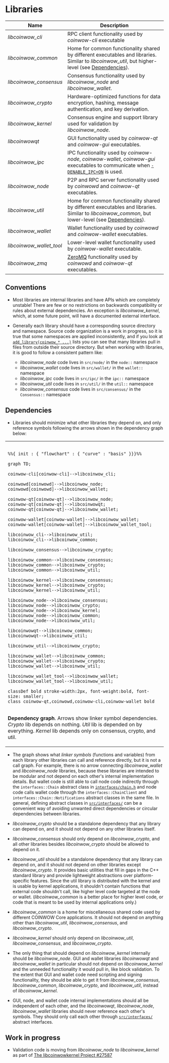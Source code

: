 # Libraries

| Name                     | Description |
|--------------------------|-------------|
| *libcoinwow_cli*         | RPC client functionality used by *coinwow-cli* executable |
| *libcoinwow_common*      | Home for common functionality shared by different executables and libraries. Similar to *libcoinwow_util*, but higher-level (see [Dependencies](#dependencies)). |
| *libcoinwow_consensus*   | Consensus functionality used by *libcoinwow_node* and *libcoinwow_wallet*. |
| *libcoinwow_crypto*      | Hardware-optimized functions for data encryption, hashing, message authentication, and key derivation. |
| *libcoinwow_kernel*      | Consensus engine and support library used for validation by *libcoinwow_node*. |
| *libcoinwowqt*           | GUI functionality used by *coinwow-qt* and *coinwow-gui* executables. |
| *libcoinwow_ipc*         | IPC functionality used by *coinwow-node*, *coinwow-wallet*, *coinwow-gui* executables to communicate when [`-DENABLE_IPC=ON`](multiprocess.md) is used. |
| *libcoinwow_node*        | P2P and RPC server functionality used by *coinwowd* and *coinwow-qt* executables. |
| *libcoinwow_util*        | Home for common functionality shared by different executables and libraries. Similar to *libcoinwow_common*, but lower-level (see [Dependencies](#dependencies)). |
| *libcoinwow_wallet*      | Wallet functionality used by *coinwowd* and *coinwow-wallet* executables. |
| *libcoinwow_wallet_tool* | Lower-level wallet functionality used by *coinwow-wallet* executable. |
| *libcoinwow_zmq*         | [ZeroMQ](../zmq.md) functionality used by *coinwowd* and *coinwow-qt* executables. |

## Conventions

- Most libraries are internal libraries and have APIs which are completely unstable! There are few or no restrictions on backwards compatibility or rules about external dependencies. An exception is *libcoinwow_kernel*, which, at some future point, will have a documented external interface.

- Generally each library should have a corresponding source directory and namespace. Source code organization is a work in progress, so it is true that some namespaces are applied inconsistently, and if you look at [`add_library(coinwow_* ...)`](../../src/CMakeLists.txt) lists you can see that many libraries pull in files from outside their source directory. But when working with libraries, it is good to follow a consistent pattern like:

  - *libcoinwow_node* code lives in `src/node/` in the `node::` namespace
  - *libcoinwow_wallet* code lives in `src/wallet/` in the `wallet::` namespace
  - *libcoinwow_ipc* code lives in `src/ipc/` in the `ipc::` namespace
  - *libcoinwow_util* code lives in `src/util/` in the `util::` namespace
  - *libcoinwow_consensus* code lives in `src/consensus/` in the `Consensus::` namespace

## Dependencies

- Libraries should minimize what other libraries they depend on, and only reference symbols following the arrows shown in the dependency graph below:

<table><tr><td>

```mermaid

%%{ init : { "flowchart" : { "curve" : "basis" }}}%%

graph TD;

coinwow-cli[coinwow-cli]-->libcoinwow_cli;

coinwowd[coinwowd]-->libcoinwow_node;
coinwowd[coinwowd]-->libcoinwow_wallet;

coinwow-qt[coinwow-qt]-->libcoinwow_node;
coinwow-qt[coinwow-qt]-->libcoinwowqt;
coinwow-qt[coinwow-qt]-->libcoinwow_wallet;

coinwow-wallet[coinwow-wallet]-->libcoinwow_wallet;
coinwow-wallet[coinwow-wallet]-->libcoinwow_wallet_tool;

libcoinwow_cli-->libcoinwow_util;
libcoinwow_cli-->libcoinwow_common;

libcoinwow_consensus-->libcoinwow_crypto;

libcoinwow_common-->libcoinwow_consensus;
libcoinwow_common-->libcoinwow_crypto;
libcoinwow_common-->libcoinwow_util;

libcoinwow_kernel-->libcoinwow_consensus;
libcoinwow_kernel-->libcoinwow_crypto;
libcoinwow_kernel-->libcoinwow_util;

libcoinwow_node-->libcoinwow_consensus;
libcoinwow_node-->libcoinwow_crypto;
libcoinwow_node-->libcoinwow_kernel;
libcoinwow_node-->libcoinwow_common;
libcoinwow_node-->libcoinwow_util;

libcoinwowqt-->libcoinwow_common;
libcoinwowqt-->libcoinwow_util;

libcoinwow_util-->libcoinwow_crypto;

libcoinwow_wallet-->libcoinwow_common;
libcoinwow_wallet-->libcoinwow_crypto;
libcoinwow_wallet-->libcoinwow_util;

libcoinwow_wallet_tool-->libcoinwow_wallet;
libcoinwow_wallet_tool-->libcoinwow_util;

classDef bold stroke-width:2px, font-weight:bold, font-size: smaller;
class coinwow-qt,coinwowd,coinwow-cli,coinwow-wallet bold
```
</td></tr><tr><td>

**Dependency graph**. Arrows show linker symbol dependencies. *Crypto* lib depends on nothing. *Util* lib is depended on by everything. *Kernel* lib depends only on consensus, crypto, and util.

</td></tr></table>

- The graph shows what _linker symbols_ (functions and variables) from each library other libraries can call and reference directly, but it is not a call graph. For example, there is no arrow connecting *libcoinwow_wallet* and *libcoinwow_node* libraries, because these libraries are intended to be modular and not depend on each other's internal implementation details. But wallet code is still able to call node code indirectly through the `interfaces::Chain` abstract class in [`interfaces/chain.h`](../../src/interfaces/chain.h) and node code calls wallet code through the `interfaces::ChainClient` and `interfaces::Chain::Notifications` abstract classes in the same file. In general, defining abstract classes in [`src/interfaces/`](../../src/interfaces/) can be a convenient way of avoiding unwanted direct dependencies or circular dependencies between libraries.

- *libcoinwow_crypto* should be a standalone dependency that any library can depend on, and it should not depend on any other libraries itself.

- *libcoinwow_consensus* should only depend on *libcoinwow_crypto*, and all other libraries besides *libcoinwow_crypto* should be allowed to depend on it.

- *libcoinwow_util* should be a standalone dependency that any library can depend on, and it should not depend on other libraries except *libcoinwow_crypto*. It provides basic utilities that fill in gaps in the C++ standard library and provide lightweight abstractions over platform-specific features. Since the util library is distributed with the kernel and is usable by kernel applications, it shouldn't contain functions that external code shouldn't call, like higher level code targeted at the node or wallet. (*libcoinwow_common* is a better place for higher level code, or code that is meant to be used by internal applications only.)

- *libcoinwow_common* is a home for miscellaneous shared code used by different COINWOW Core applications. It should not depend on anything other than *libcoinwow_util*, *libcoinwow_consensus*, and *libcoinwow_crypto*.

- *libcoinwow_kernel* should only depend on *libcoinwow_util*, *libcoinwow_consensus*, and *libcoinwow_crypto*.

- The only thing that should depend on *libcoinwow_kernel* internally should be *libcoinwow_node*. GUI and wallet libraries *libcoinwowqt* and *libcoinwow_wallet* in particular should not depend on *libcoinwow_kernel* and the unneeded functionality it would pull in, like block validation. To the extent that GUI and wallet code need scripting and signing functionality, they should be able to get it from *libcoinwow_consensus*, *libcoinwow_common*, *libcoinwow_crypto*, and *libcoinwow_util*, instead of *libcoinwow_kernel*.

- GUI, node, and wallet code internal implementations should all be independent of each other, and the *libcoinwowqt*, *libcoinwow_node*, *libcoinwow_wallet* libraries should never reference each other's symbols. They should only call each other through [`src/interfaces/`](../../src/interfaces/) abstract interfaces.

## Work in progress

- Validation code is moving from *libcoinwow_node* to *libcoinwow_kernel* as part of [The libcoinwowkernel Project #27587](https://github.com/coinwow/coinwow/issues/27587)
